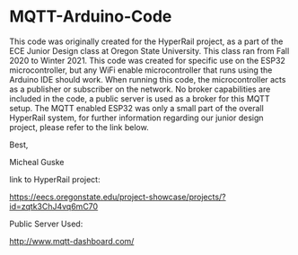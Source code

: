 # MQTT-Arduino-Code

This code was originally created for the HyperRail project, as a part of the ECE Junior Design class at Oregon State University. This class ran from Fall 2020 to Winter 2021. This code was created for specific use on the ESP32 microcontroller, but any WiFi enable microcontroller that runs using the Arduino IDE should work. When running this code, the microcontroller acts as a publisher or subscriber on the network. No broker capabilities are included in the code, a public server is used as a broker for this MQTT setup. The MQTT enabled ESP32 was only a small part of the overall HyperRail system, for further information regarding our junior design project, please refer to the link below.

Best,

Micheal Guske

link to HyperRail project:

https://eecs.oregonstate.edu/project-showcase/projects/?id=zqtk3ChJ4vq6mC70

Public Server Used:

http://www.mqtt-dashboard.com/
